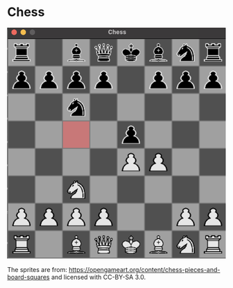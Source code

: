 # Chess

![board | width=200, height=200](example_board.png)

The sprites are from: https://opengameart.org/content/chess-pieces-and-board-squares
and licensed with CC-BY-SA 3.0.

